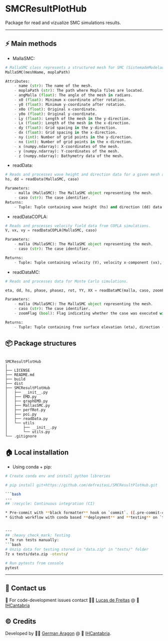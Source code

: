 
# SMCResultPlotHub
Package for read and vizualize SMC simulations results.

---
## :zap: Main methods

* MallaSMC:
```python
# MallaSMC class represents a structured mesh for SMC (SistemadeModelado Costero) simulations.
MallaSMC(meshName, moplaPath)

Attributes:
    - name (str): The name of the mesh.
    - moplaPath (str): The path where Mopla files are located.
    - angMalla (float): The angle of the mesh in radians.
    - x0 (float): Minimum x-coordinate after rotation.
    - y0 (float): Minimum y-coordinate after rotation.
    - x0o (float): Original x-coordinate.
    - y0o (float): Original y-coordinate.
    - Ly (float): Length of the mesh in the y-direction.
    - Lx (float): Length of the mesh in the x-direction.
    - dy (float): Grid spacing in the y-direction.
    - dx (float): Grid spacing in the x-direction.
    - ny (int): Number of grid points in the y-direction.
    - nx (int): Number of grid points in the x-direction.
    - x (numpy.ndarray): X-coordinates of the mesh.
    - y (numpy.ndarray): Y-coordinates of the mesh.
    - z (numpy.ndarray): Bathymetry data of the mesh.
```

* readData:
```python
# Reads and processes wave height and direction data for a given mesh and case.
hs, dd = readData(MallaSMC, caso)

Parameters:
    - malla (MallaSMC): The MallaSMC object representing the mesh.
    - caso (str): The case identifier.
Returns:
    - Tuple: Tuple containing wave height (hs) and direction (dd) data arrays.
```

* readDataCOPLA:
```python
# Reads and processes velocity field data from COPLA simulations.
V, vx, vy = readDataCOPLA(MallaSMC, caso)

Parameters:
    - malla (MallaSMC): The MallaSMC object representing the mesh.
    - caso (str): The case identifier.

Returns:
    - Tuple: Tuple containing velocity (V), velocity x-component (vx), and velocity y-component (vy) data arrays
```

* readDataMC:
```python
# Reads and processes data for Monte Carlo simulations.

eta, dd, hs, phase, phasez, rot, YY, XX = readDataMC(malla, caso, zoomFlag)

Parameters:
    - malla (MallaSMC): The MallaSMC object representing the mesh.
    - caso (str): The case identifier.
    - zoomFlag (bool): Flag indicating whether the case was executed with zoom.

Returns:
    - Tuple: Tuple containing free surface elevation (eta), direction (dd), height (hs), phase, phase zoom (phasez), breaking points (rot), YY, and XX data arrays.
```

## :package: Package structures
````

SMCResultPlotHub
|
├── LICENSE
├── README.md
├── build
├── dist
├── SMCResultPlotHub
│   ├── __init__.py
│   ├── EMD.py
│   ├── graphEMD.py
│   ├── MallasSMC.py
│   ├── perfRot.py
│   ├── poi.py
│   ├── readData.py
│   └── utils
│       ├── __init__.py
│       └── utils.py
└── .gitignore

````
## :house: Local installation
* Using conda + pip:
```bash
# Create conda env and install python libreries

# pip install git+https://github.com/defreitasL/SMCResultPlotHub.git

```bash
---
## :recycle: Continuous integration (CI)

* Pre-commit with **black formatter** hook on `commit`. ([.pre-commit-config.yaml](https://github.com/IHCantabria/TESEO.Apiprocess/blob/main/.pre-commit-config.yaml))
* Github workflow with conda based **deployment** and **testing** on `tag`. ([Github action](https://github.com/IHCantabria/TESEO.Apiprocess/blob/main/.github/workflows/main.yml))


---
## :heavy_check_mark: Testing
* To run tests manually:
```bash
# Unzip data for testing stored in "data.zip" in "tests/" folder
7z x tests/data.zip -otests/ 

# Run pytests from console
pytest
```
---

## :incoming_envelope: Contact us
:snake: For code-development issues contact :man_technologist: [Lucas de Freitas](https://github.com/defreitasL) @ :office: [IHCantabria](https://github.com/IHCantabria)

## :copyright: Credits
Developed by :man_technologist: [German Aragon](https://ihcantabria.com/en/directorio-personal/investigador/german-aragon/) @ :office: [IHCantabria](https://github.com/IHCantabria).
